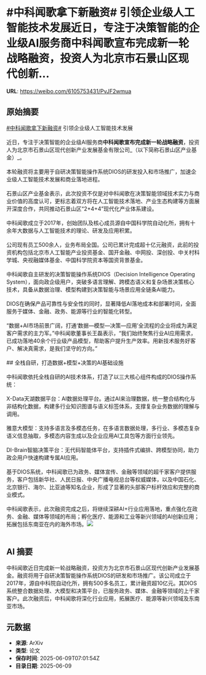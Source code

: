 # #中科闻歌拿下新融资# 引领企业级人工智能技术发展近日，专注于决策智能的企业级AI服务商**中科闻歌宣布完成新一轮战略融资**，投资人为北京市石景山区现代创新...

**URL**: https://weibo.com/6105753431/PvJF2wmua

## 原始摘要

<a href="https://m.weibo.cn/search?containerid=231522type%3D1%26t%3D10%26q%3D%23%E4%B8%AD%E7%A7%91%E9%97%BB%E6%AD%8C%E6%8B%BF%E4%B8%8B%E6%96%B0%E8%9E%8D%E8%B5%84%23&amp;extparam=%23%E4%B8%AD%E7%A7%91%E9%97%BB%E6%AD%8C%E6%8B%BF%E4%B8%8B%E6%96%B0%E8%9E%8D%E8%B5%84%23" data-hide=""><span class="surl-text">#中科闻歌拿下新融资#</span></a> 引领企业级人工智能技术发展<br><br>近日，专注于决策智能的企业级AI服务商**中科闻歌宣布完成新一轮战略融资**，投资人为北京市石景山区现代创新产业发展基金有限公司_（以下简称石景山区产业基金）_。<br><br>本轮融资将主要用于自研决策智能操作系统DIOS的研发投入和市场推广，加速企业级人工智能技术发展和商业落地进程。<br><br>石景山区产业基金表示，此次投资不仅是对中科闻歌在决策智能领域技术实力与商业价值的高度认可，更标志着双方将在人工智能技术落地、产业生态构建等方面展开深度合作，共同推动石景山区“2+4+4”现代化产业体系建设。<br><br>中科闻歌成立于2017年，创始团队及核心成员源自中国科学院自动化所，拥有十余年大数据与人工智能技术的理论、研发及应用积累。<br><br>公司现有员工500余人，业务布局全国。公司已累计完成超十亿元融资，此前的投资机构包括北京市人工智能产业投资基金、国开金融、中网投、深创投、中关村科学城、央视融媒体基金、中国科学院资本等国资背景基金。<br><br>中科闻歌自主研发的决策智能操作系统DIOS（Decision Intelligence Operating System），面向政企级用户，突破多语言理解、跨模态语义和复杂场景决策核心技术，具备从数据治理、模型构建到决策智能与场景应用全链条AI能力。<br><br>DIOS在确保产品可靠性与安全性的同时，显著降低AI落地成本和部署时间，全面服务于媒体、金融、政务、能源等行业的智能化转型。<br><br>“数据+AI市场前景广阔，打通‘数据—模型—决策—应用’全流程的企业将成为满足客户需求的主力军。”中科闻歌董事长王磊表示，“我们始终聚焦行业AI应用需求，已成功落地40余个行业级产品模型，帮助客户提升生产效率。用新技术服务好客户、解决真需求，是我们坚守的方向。”<br><br>## 全栈自研，打造数据+模型+决策的AI基础设施<br><br>中科闻歌依托全栈自研的AI技术体系，打造了以三大核心组件构成的DIOS操作系统：<br><br>X-Data天湖数据平台：AI数据处理平台。通过AI来治理数据，统一整合结构化与非结构化数据，构建多行业知识图谱与语义标签体系，支撑复杂业务数据的理解与调用。<br><br>雅意大模型：支持多语言及多模态任务，在多语言数据处理，多行业、多模态复杂语义信息抽取，多模态内容生成以及企业应用AI工具包等方面行业领先。<br><br>DI-Brain智脑决策平台：无代码智能体平台，支持插件式编排、跨模型协同，助力政企用户快速构建专属AI应用。<br><br>基于DIOS系统，中科闻歌已为政务、媒体宣传、金融等领域的超千家客户提供服务，客户包括新华社、人民日报、中央广播电视总台等权威媒体，以及中国石化、北京银行、海尔、比亚迪等知名企业，形成了显著的头部客户标杆效应和完整的商业模式。<br><br>中科闻歌表示，此次融资完成之后，将继续深耕AI+行业应用落地，重点强化在政务、金融、媒体等领域的布局；孵化医疗、能源和工业等新兴领域的AI创新应用；拓展包括东南亚在内的海外市场。<img style="" src="https://tvax2.sinaimg.cn/large/006Fd7o3gy1i2921faylpj30u008jjwp.jpg" referrerpolicy="no-referrer"><br><br>

## AI 摘要

中科闻歌近日完成新一轮战略融资，投资方为北京市石景山区现代创新产业发展基金。融资将用于自研决策智能操作系统DIOS的研发和市场推广。该公司成立于2017年，源自中科院自动化所，拥有500多名员工，累计融资超10亿元。其DIOS系统整合数据处理、大模型和决策平台，已服务政务、媒体、金融等领域的上千家客户。此次融资后，中科闻歌将深化行业应用，拓展医疗、能源等新兴领域及东南亚市场。

## 元数据

- **来源**: ArXiv
- **类型**: 论文
- **保存时间**: 2025-06-09T07:01:54Z
- **目录日期**: 2025-06-09
